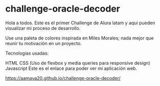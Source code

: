 # challenge-oracle-decoder

Hola a todos. Este es el primer Challenge de Alura latam y aqui pueden visualizar mi proceso de desarrollo.

Use una paleta de colores inspirada en Miles Morales; nada mejor que reunir tu motivación en un proyecto.

Tecnologías usadas:

HTML
CSS (Uso de flexbox y media queries para responsive design)
Javascript
Este es el enlace para poder ver mi aplicación web.

https://aamaya20.github.io/challenge-oracle-decoder/

